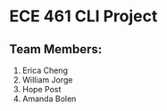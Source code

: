 # ECE 461 CLI Project

## Team Members:
1. Erica Cheng
2. William Jorge
3. Hope Post
4. Amanda Bolen

